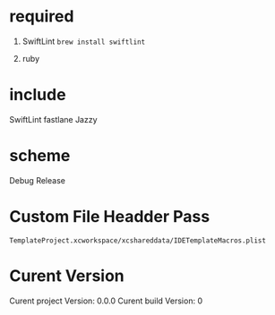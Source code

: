 # required
1. SwiftLint
`brew install swiftlint`

1. ruby

# include
SwiftLint
fastlane
Jazzy

# scheme
Debug
Release

# Custom File Headder Pass
`TemplateProject.xcworkspace/xcshareddata/IDETemplateMacros.plist`

# Curent Version
Curent project Version: 0.0.0
Curent build Version: 0
